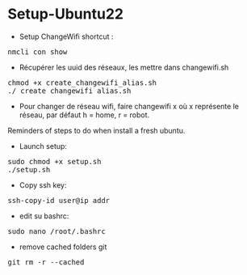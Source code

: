 # Setup-Ubuntu22

+ Setup ChangeWifi shortcut :
<pre>nmcli con show</pre>
- Récupérer les uuid des réseaux, les mettre dans changewifi.sh
<pre>chmod +x create_changewifi_alias.sh
./ create_changewifi_alias.sh</pre>
- Pour changer de réseau wifi, faire changewifi x
où x représente le réseau, par défaut h = home, r = robot.

Reminders of steps to do when install a fresh ubuntu.

+ Launch setup:
<pre>sudo chmod +x setup.sh
./setup.sh</pre>

+ Copy ssh key:
<pre>ssh-copy-id user@ip_addr </pre>

+ edit su bashrc:
<pre>sudo nano /root/.bashrc</pre>

+ remove cached folders git
<pre>git rm -r --cached</pre>

